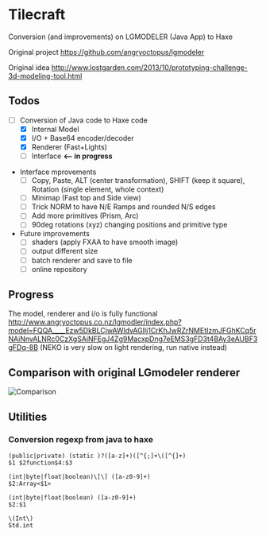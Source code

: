 # Tilecraft

Conversion (and improvements) on LGMODELER (Java App) to Haxe

Original project https://github.com/angryoctopus/lgmodeler

Original idea http://www.lostgarden.com/2013/10/prototyping-challenge-3d-modeling-tool.html

## Todos

 - [ ] Conversion of Java code to Haxe code
   - [x] Internal Model
   - [x] I/O + Base64 encoder/decoder
   - [x] Renderer (Fast+Lights)
   - [ ] Interface **<-- in progress**
 - Interface mprovements
   - [ ] Copy, Paste, ALT (center transformation), SHIFT (keep it square), Rotation (single element, whole context)
   - [ ] Minimap (Fast top and Side view)
   - [ ] Trick NORM to have N/E Ramps and rounded N/S edges
   - [ ] Add more primitives (Prism, Arc)
   - [ ] 90deg rotations (xyz) changing positions and primitive type
 - Future improvements
   - [ ] shaders (apply FXAA to have smooth image)
   - [ ] output different size
   - [ ] batch renderer and save to file
   - [ ] online repository

## Progress

The model, renderer and i/o is fully functional
http://www.angryoctopus.co.nz/lgmodler/index.php?model=FQQA____Ezw5DkBLCjwAWldvAGlIj1CrKhJwRZrNMEtIzmJFGhKCq5rNAiNnvALNRc0CzXgSAiNFEgJ4Zg9MacxpDng7eEMS3gFD3t4BAy3eAUBF3gFDq-8B
(NEKO is very slow on light rendering, run native instead)

## Comparison with original LGmodeler renderer

![Comparison](https://dl.dropboxusercontent.com/u/683344/akifox/tilecraft/git/comparison.png)



## Utilities

### Conversion regexp from java to haxe

````
(public|private) (static )?([a-z]+)([^{;]+\([^{]+)
$1 $2function$4:$3
````
````
(int|byte|float|boolean)\[\] ([a-z0-9]+)
$2:Array<$1>
````
````
(int|byte|float|boolean) ([a-z0-9]+)
$2:$1
````
````
\(Int\)
Std.int
````
